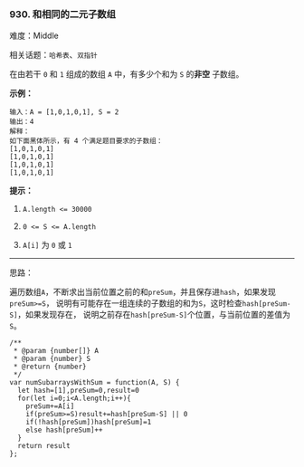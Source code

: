 ### 930. 和相同的二元子数组

难度：Middle

相关话题：`哈希表`、`双指针`

在由若干 `0` 和 `1`  组成的数组 `A` 中，有多少个和为  `S` 的**非空** 子数组。







**示例：** 



```
输入：A = [1,0,1,0,1], S = 2
输出：4
解释：
如下面黑体所示，有 4 个满足题目要求的子数组：
[1,0,1,0,1]
[1,0,1,0,1]
[1,0,1,0,1]
[1,0,1,0,1]
```






**提示：** 




1.  `A.length <= 30000` 

2.  `0 <= S <= A.length` 

3.  `A[i]` 为 `0` 或 `1` 






-----

思路：

遍历数组`A`，不断求出当前位置之前的和`preSum`，并且保存进`hash`，如果发现`preSum>=S`，
说明有可能存在一组连续的子数组的和为`S`，这时检查`hash[preSum-S]`，如果发现存在，
说明之前存在`hash[preSum-S]`个位置，与当前位置的差值为`S`。

```
/**
 * @param {number[]} A
 * @param {number} S
 * @return {number}
 */
var numSubarraysWithSum = function(A, S) {
  let hash=[1],preSum=0,result=0
  for(let i=0;i<A.length;i++){
    preSum+=A[i]
    if(preSum>=S)result+=hash[preSum-S] || 0
    if(!hash[preSum])hash[preSum]=1
    else hash[preSum]++
  }
  return result
};
```

